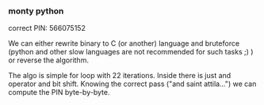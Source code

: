 ### monty python

correct PIN: 566075152

We can either rewrite binary to C (or another) language and bruteforce (python and other slow languages are not recommended for such tasks ;) ) or reverse the algorithm.

The algo is simple for loop with 22 iterations. Inside there is just and operator and bit shift. Knowing the correct pass ("and saint attila...") we can compute the PIN byte-by-byte.

